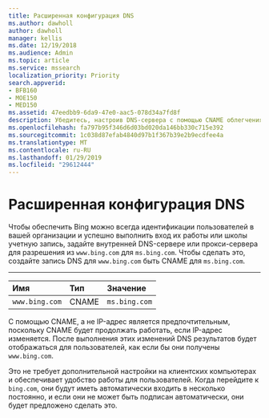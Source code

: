 ```yaml
---
title: Расширенная конфигурация DNS
ms.author: dawholl
author: dawholl
manager: kellis
ms.date: 12/19/2018
ms.audience: Admin
ms.topic: article
ms.service: mssearch
localization_priority: Priority
search.appverid:
- BFB160
- MOE150
- MED150
ms.assetid: 47eedbb9-6da9-47e0-aac5-078d34a7fd8f
description: Убедитесь, настроив DNS-сервера с помощью CNAME облегчения работы входа для пользователей
ms.openlocfilehash: fa797b95f346d6d03bd020da146bb330c715e392
ms.sourcegitcommit: 1c038d87efab4840d97b1f367b39e2b9ecdfee4a
ms.translationtype: MT
ms.contentlocale: ru-RU
ms.lasthandoff: 01/29/2019
ms.locfileid: "29612444"
---
```

# <a name="advanced-dns-configuration"></a>Расширенная конфигурация DNS

Чтобы обеспечить Bing можно всегда идентификации пользователей в вашей организации и успешно выполнить вход их работы или школы учетную запись, задайте внутренней DNS-сервере или прокси-сервера для разрешения из `www.bing.com` для `ms.bing.com`. Чтобы сделать это, создайте запись DNS для `www.bing.com` быть CNAME для `ms.bing.com`.
  
****

|**Имя**|**Тип**|**Значение**|
|:-----|:-----|:-----|
|`www.bing.com`  <br/> |CNAME  <br/> |`ms.bing.com`  <br/> |
   
С помощью CNAME, а не IP-адрес является предпочтительным, поскольку CNAME будет продолжать работать, если IP-адрес изменяется. После выполнения этих изменений DNS результатов будет отображаться для пользователей, как если бы они получены `www.bing.com`. 
  
Это не требует дополнительной настройки на клиентских компьютерах и обеспечивает удобство работы для пользователей. Когда перейдите к `bing.com`, они будут иметь автоматически входить в несколько постоянно, и если они не может быть подписан автоматически, они будет предложено сделать это.
